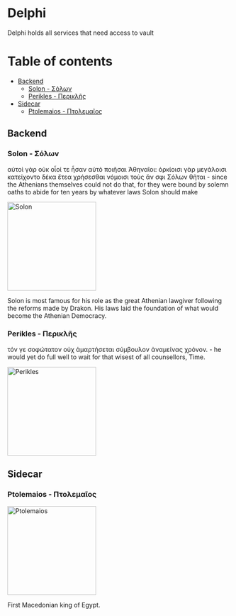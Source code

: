 # Delphi <!-- omit in toc -->

Delphi holds all services that need access to vault

# Table of contents <!-- omit in toc -->
- [Backend](#backend)
    - [Solon - Σόλων](#solon---σόλων)
    - [Perikles - Περικλῆς](#perikles---περικλῆς)
- [Sidecar](#sidecar)
    - [Ptolemaios - Πτολεμαῖος](ptolemaios---πτολεμαῖος)

## Backend

### Solon - Σόλων

αὐτοὶ γὰρ οὐκ οἷοί τε ἦσαν αὐτὸ ποιῆσαι Ἀθηναῖοι: ὁρκίοισι γὰρ μεγάλοισι κατείχοντο δέκα ἔτεα χρήσεσθαι νόμοισι τοὺς ἄν σφι Σόλων θῆται - since the Athenians themselves could not do that, for they were bound by solemn oaths to abide for ten years by whatever laws Solon should make

<img src="https://upload.wikimedia.org/wikipedia/commons/1/12/Ignoto%2C_c.d._solone%2C_replica_del_90_dc_ca_da_orig._greco_del_110_ac._ca%2C_6143.JPG" alt="Solon" width="200"/>

Solon is most famous for his role as the great Athenian lawgiver following the reforms made by Drakon. His laws laid the foundation of what would become the Athenian Democracy.


### Perikles - Περικλῆς

τόν γε σοφώτατον οὐχ ἁμαρτήσεται σύμβουλον ἀναμείνας χρόνον. - he would yet do full well to wait for that wisest of all counsellors, Time.

<img src="https://upload.wikimedia.org/wikipedia/commons/d/dd/Illus0362.jpg" alt="Perikles" width="200"/>

## Sidecar

### Ptolemaios - Πτολεμαῖος

<img src="https://upload.wikimedia.org/wikipedia/commons/2/21/Ptolemy_I_Soter_Louvre_Ma849.jpg" alt="Ptolemaios" width="200"/>


First Macedonian king of Egypt.
